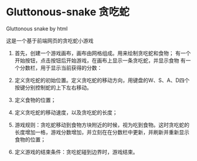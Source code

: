 # Gluttonous-snake 贪吃蛇
Gluttonous snake by html 

这是一个基于前端网页的贪吃蛇小游戏

1. 首先，创建一个游戏画布，画布由网格组成。用来绘制贪吃蛇和食物；
有一个开始按钮，点击按钮后开始游戏，在画布上显示一条贪吃蛇，并显示食物
有一个分数栏，用于显示当前获得的分数：

2. 定义贪吃蛇的初始位置。定义贪吃蛇的移动方向，用键盘的W、S、A、D四个按键分别控制蛇的上下左右移动。

3. 定义食物的位置；

4. 定义贪吃蛇的移动速度，以及贪吃蛇的长度；

5. 游戏规则：贪吃蛇移动到食物方块附近的时候，视为吃到食物。这时贪吃蛇的长度增加一格，游戏分数增加，并立刻在在分数栏中更新，并刷新并重新显示食物的位置；

6. 定义游戏的结束条件：贪吃蛇碰到边界时，游戏结束。
